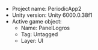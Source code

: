<!-- UNITY CODE ASSIST INSTRUCTIONS START -->
- Project name: PeriodicApp2
- Unity version: Unity 6000.0.38f1
- Active game object:
  - Name: PanelLogros
  - Tag: Untagged
  - Layer: UI
<!-- UNITY CODE ASSIST INSTRUCTIONS END -->